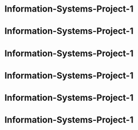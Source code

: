 # Information-Systems-Project-1
# Information-Systems-Project-1
# Information-Systems-Project-1
# Information-Systems-Project-1
# Information-Systems-Project-1
# Information-Systems-Project-1
